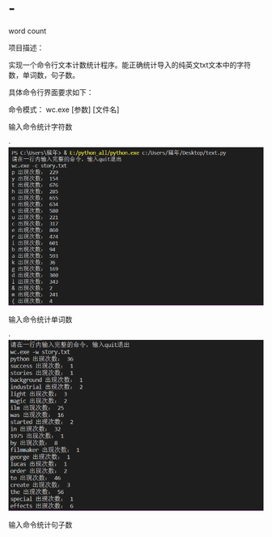 # -
word count

项目描述：

实现一个命令行文本计数统计程序。能正确统计导入的纯英文txt文本中的字符数，单词数，句子数。

具体命令行界面要求如下：

命令模式： wc.exe [参数] [文件名]

输入命令统计字符数

·![avatar](https://github.com/baqiyizhuanshen/-/blob/master/QQ%E5%9B%BE%E7%89%8720191021180652.png)

输入命令统计单词数

·![avatar](https://github.com/baqiyizhuanshen/-/blob/master/QQ%E5%9B%BE%E7%89%8720191021184102.png)

输入命令统计句子数

